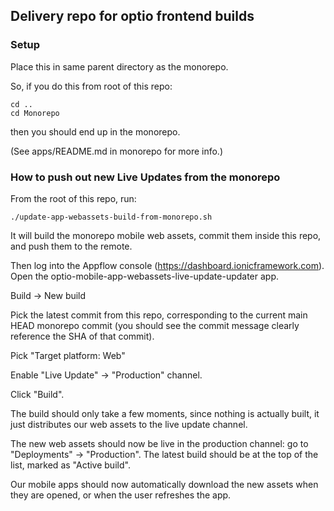 ## Delivery repo for optio frontend builds

### Setup

Place this in same parent directory as the monorepo. 

So, if you do this from root of this repo:
    
```
cd ..
cd Monorepo
```

then you should end up in the monorepo.


(See apps/README.md in monorepo for more info.)


### How to push out new Live Updates from the monorepo

From the root of this repo, run:

`./update-app-webassets-build-from-monorepo.sh`

It will build the monorepo mobile web assets, commit them inside this repo, and push them to the remote.

Then log into the Appflow console (https://dashboard.ionicframework.com).
Open the optio-mobile-app-webassets-live-update-updater app.

Build -> New build

Pick the latest commit from this repo, corresponding to the current main HEAD monorepo commit 
(you should see the commit message clearly reference the SHA of that commit).

Pick "Target platform: Web"

Enable "Live Update" -> "Production" channel.

Click "Build".

The build should only take a few moments, since nothing is actually built, it just distributes our web assets to the
live update channel.

The new web assets should now be live in the production channel: go to "Deployments" -> "Production".
The latest build should be at the top of the list, marked as "Active build".

Our mobile apps should now automatically download the new assets when they are opened, or when the user refreshes the app.